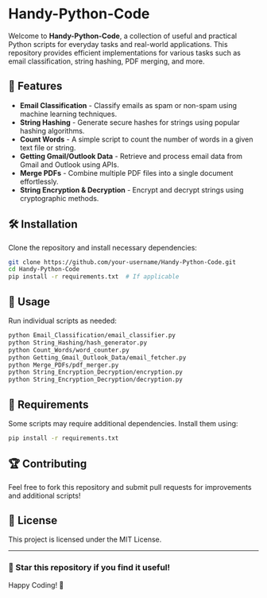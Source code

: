 # Handy-Python-Code

Welcome to **Handy-Python-Code**, a collection of useful and practical Python scripts for everyday tasks and real-world applications. This repository provides efficient implementations for various tasks such as email classification, string hashing, PDF merging, and more.

## 📌 Features
- **Email Classification** - Classify emails as spam or non-spam using machine learning techniques.
- **String Hashing** - Generate secure hashes for strings using popular hashing algorithms.
- **Count Words** - A simple script to count the number of words in a given text file or string.
- **Getting Gmail/Outlook Data** - Retrieve and process email data from Gmail and Outlook using APIs.
- **Merge PDFs** - Combine multiple PDF files into a single document effortlessly.
- **String Encryption & Decryption** - Encrypt and decrypt strings using cryptographic methods.


## 🛠 Installation
Clone the repository and install necessary dependencies:
```sh
git clone https://github.com/your-username/Handy-Python-Code.git
cd Handy-Python-Code
pip install -r requirements.txt  # If applicable
```

## 🚀 Usage
Run individual scripts as needed:
```sh
python Email_Classification/email_classifier.py
python String_Hashing/hash_generator.py
python Count_Words/word_counter.py
python Getting_Gmail_Outlook_Data/email_fetcher.py
python Merge_PDFs/pdf_merger.py
python String_Encryption_Decryption/encryption.py
python String_Encryption_Decryption/decryption.py
```

## 📜 Requirements
Some scripts may require additional dependencies. Install them using:
```sh
pip install -r requirements.txt
```

## 🏆 Contributing
Feel free to fork this repository and submit pull requests for improvements and additional scripts!

## 📜 License
This project is licensed under the MIT License.

---
### 🌟 Star this repository if you find it useful!
Happy Coding! 🚀

